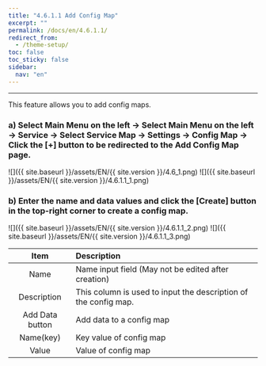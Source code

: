 ```yaml
---
title: "4.6.1.1 Add Config Map"
excerpt: ""
permalink: /docs/en/4.6.1.1/
redirect_from:
  - /theme-setup/
toc: false
toc_sticky: false
sidebar:
  nav: "en"
---
```



---
This feature allows you to add config maps.

### a\) Select Main Menu on the left → Select Main Menu on the left → Service → Select Service Map → Settings → Config Map → Click the [+] button to be redirected to the Add Config Map page.
![]({{ site.baseurl }}/assets/EN/{{ site.version }}/4.6_1.png)
![]({{ site.baseurl }}/assets/EN/{{ site.version }}/4.6.1.1_1.png)

### b\) Enter the name and data values and click the [Create] button in the top-right corner to create a config map.
![]({{ site.baseurl }}/assets/EN/{{ site.version }}/4.6.1.1_2.png)
![]({{ site.baseurl }}/assets/EN/{{ site.version }}/4.6.1.1_3.png)

| **Item** | **Description** |
| :---: | :--- |
| Name | Name input field \(May not be edited after creation\) |
| Description | This column is used to input the description of the config map. |
| Add Data button | Add data to a config map |
| Name(key) | Key value of config map |
| Value | Value of config map |
